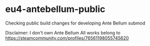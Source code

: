 # eu4-antebellum-public
Checking public build changes for developing Ante Bellum submod

Disclaimer: I don't own Ante Bellum
All works belong to https://steamcommunity.com/profiles/76561198055745620
